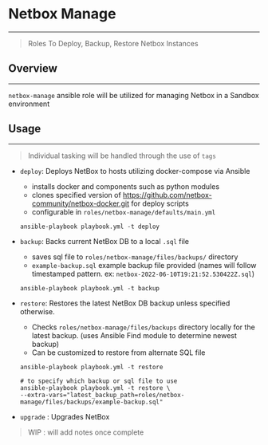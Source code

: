 # Netbox Manage
---
> Roles To Deploy, Backup, Restore Netbox Instances

## Overview
---
`netbox-manage` ansible role will be utilized for managing Netbox in a Sandbox environment

## Usage
---
> Individual tasking will be handled through the use of `tags`

- `deploy`: Deploys NetBox to hosts utilizing docker-compose via Ansible
    - installs docker and components such as python modules
    - clones specified version of https://github.com/netbox-community/netbox-docker.git for deploy scripts
    - configurable in `roles/netbox-manage/defaults/main.yml`
    ```
    ansible-playbook playbook.yml -t deploy
    ```

- `backup`: Backs current NetBox DB to a local `.sql` file
    - saves sql file to `roles/netbox-manage/files/backups/` directory
    - `example-backup.sql` example backup file provided (names will follow timestamped pattern. ex: `netbox-2022-06-10T19:21:52.530422Z.sql`)
    ```
    ansible-playbook playbook.yml -t backup
    ```

- `restore`: Restores the latest NetBox DB backup unless specified otherwise.
    - Checks `roles/netbox-manage/files/backups` directory locally for the latest backup. (uses Ansible Find module to determine newest backup)
    - Can be customized to restore from alternate SQL file
    ```
    ansible-playbook playbook.yml -t restore

    # to specify which backup or sql file to use
    ansible-playbook playbook.yml -t restore \
    --extra-vars="latest_backup_path=roles/netbox-manage/files/backups/example-backup.sql"
    ```

- `upgrade` : Upgrades NetBox
> WIP : will add notes once complete
